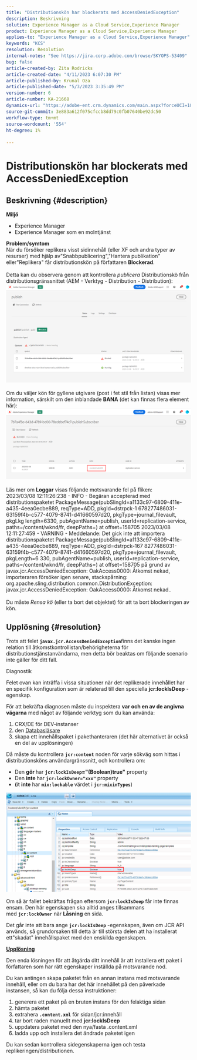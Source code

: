 ```yaml
---
title: "Distributionskön har blockerats med AccessDeniedException"
description: Beskrivning
solution: Experience Manager as a Cloud Service,Experience Manager
product: Experience Manager as a Cloud Service,Experience Manager
applies-to: "Experience Manager as a Cloud Service,Experience Manager"
keywords: "KCS"
resolution: Resolution
internal-notes: "See https://jira.corp.adobe.com/browse/SKYOPS-53409"
bug: false
article-created-by: Zita Rodricks
article-created-date: "4/11/2023 6:07:30 PM"
article-published-by: Krunal Oza
article-published-date: "5/3/2023 3:35:49 PM"
version-number: 6
article-number: KA-21668
dynamics-url: "https://adobe-ent.crm.dynamics.com/main.aspx?forceUCI=1&pagetype=entityrecord&etn=knowledgearticle&id=0e63beb4-93d8-ed11-a7c7-6045bd006079"
source-git-commit: 3e883a612f075cfccb8dd79c0fb07640be92dc50
workflow-type: tm+mt
source-wordcount: '554'
ht-degree: 1%

---
```


# Distributionskön har blockerats med AccessDeniedException

## Beskrivning {#description}

<b>Miljö</b>
- Experience Manager
- Experience Manager som en molntjänst



<b>Problem/symtom</b><br>När du försöker replikera visst sidinnehåll (eller XF och andra typer av resurser) med hjälp av&quot;Snabbpublicering&quot;,&quot;Hantera publikation&quot; eller&quot;Replikera&quot; får distributionskön på författaren <b>Blockerad</b>.<br> <br>Detta kan du observera genom att kontrollera *publicera* Distributionskö från distributionsgränssnittet (AEM - Verktyg - Distribution - Distribution):<br>![](assets/___1863beb4-93d8-ed11-a7c7-6045bd006079___.png)<br> <br>Om du väljer kön för gyllene utgivare (post i fet stil från listan) visas mer information, särskilt om den inblandade <b>BANA</b> (det kan finnas flera element här):<br>![](assets/___2363beb4-93d8-ed11-a7c7-6045bd006079___.png)<br> <br>Läs mer om <b>Loggar</b> visas följande motsvarande fel på fliken:<br>2023/03/08 12:11:26:238 - INFO - Begäran accepterad med distributionspaketet PackageMessage(pubSlingId=a1133c97-6809-411e-a435-4eea0ecbe889, reqType=ADD, pkgId=dstrpck-1 678277486031-63159f4b-c577-4079-8741-d41660597d20, pkgType=journal_filevault, pkgLkg length=6330, pubAgentName=publish, userId=replication-service, paths=/content/wknd/fr, deepPaths=) at offset=158705 2023/03/08 12:11:27:459 - VARNING - Meddelande: Det gick inte att importera distributionspaketet PackageMessage(pubSlingId=a1133c97-6809-411e-a435-4eea0ecbe889, reqType=ADD, pkgId=dstrpck-167 8277486031-63159f4b-c577-4079-8741-d41660597d20, pkgType=journal_filevault, pkgLength=6 330, pubAgentName=publish, userId=replication-service, paths=/content/wknd/fr, deepPaths=) at offset=158705 på grund av javax.jcr.AccessDeniedException: OakAccess0000: Åtkomst nekad, importeraren försöker igen senare, stackspårning: org.apache.sling.distribution.common.DistributionException: javax.jcr.AccessDeniedException: OakAccess0000: Åtkomst nekad..<br> <br>Du måste *Rensa kö* (eller ta bort det objektet) för att ta bort blockeringen av kön.

## Upplösning {#resolution}


Trots att felet <b>`javax.jcr.AccessDeniedException`</b>finns det kanske ingen relation till åtkomstkontrollistan/behörigheterna för distributionstjänstanvändarna, men detta bör beaktas om följande scenario inte gäller för ditt fall.



Diagnostik

Felet ovan kan inträffa i vissa situationer när det replikerade innehållet har en specifik konfiguration som är relaterad till den speciella <b>jcr:lockIsDeep</b> -egenskap.

För att bekräfta diagnosen måste du inspektera <b>var och en av de angivna vägarna</b> med något av följande verktyg som du kan använda:

1. CRX/DE för DEV-instanser
2. den [Databasläsare](https://experienceleague.adobe.com/docs/experience-manager-cloud-service/content/implementing/developer-tools/repository-browser.html?lang=en)
3. skapa ett innehållspaket i pakethanteraren (det här alternativet är också en del av upplösningen)


Då måste du kontrollera <b>`jcr:content`</b> noden för varje sökväg som hittas i distributionsköns användargränssnitt, och kontrollera om:

- Den <b>gör </b>har <b>`jcr:lockIsDeep`=&quot;(Boolean)true&quot;</b> property
- Den <b>inte </b>har <b>`jcr:lockOwner="xxx"`</b> property
- <b>(</b>it <b>inte</b> har <b>`mix:lockable`</b> värdet i <b>`jcr:mixinTypes`</b>)


![](assets/e5fb7aa2-d8bd-ed11-83ff-6045bd0065b6.png)

Om så är fallet bekräftas frågan eftersom <b>`jcr:lockIsDeep`</b> får inte finnas ensam. Den här egenskapen ska alltid anges tillsammans med <b>`jcr:lockOwner`</b> när <b>Låsning</b> en sida.

Det går inte att bara ange <b>`jcr:lockIsDeep`</b> -egenskapen, även om JCR API används, så grundorsaken till detta är till största delen att ha installerat ett&quot;skadat&quot; innehållspaket med den enskilda egenskapen.



<u><b>Upplösning</b></u>

Den enda lösningen för att åtgärda ditt innehåll är att installera ett paket i författaren som har rätt egenskaper inställda på motsvarande nod.

Du kan antingen skapa paketet från en annan instans med motsvarande innehåll, eller om du bara har det här innehållet på den påverkade instansen, så kan du följa dessa instruktioner:

1. generera ett paket på en bruten instans för den felaktiga sidan
2. hämta paketet
3. extrahera <b>`.content.xml`</b> för sidan/jcr:innehåll
4. tar bort raden manuellt med <b>jcr:lockIsDeep</b>
5. uppdatera paketet med den nya/fasta .content.xml
6. ladda upp och installera det ändrade paketet igen


Du kan sedan kontrollera sidegenskaperna igen och testa replikeringen/distributionen.
